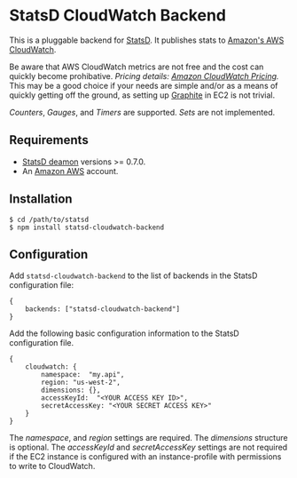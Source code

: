 # StatsD CloudWatch Backend

This is a pluggable backend for [StatsD](https://github.com/etsy/statsd). It publishes stats to [Amazon's AWS CloudWatch](http://aws.amazon.com/cloudwatch/).

Be aware that AWS CloudWatch metrics are not free and the cost can quickly become prohibative. *Pricing details: [Amazon CloudWatch Pricing](http://aws.amazon.com/cloudwatch/pricing/).* This may be a good choice if your needs are simple and/or as a means of quickly getting off the ground, as setting up [Graphite](http://graphite.wikidot.com/) in EC2 is not trivial.

*Counters*, *Gauges*, and *Timers* are supported. *Sets* are not implemented.

## Requirements

* [StatsD deamon](https://npmjs.org/package/statsd) versions >= 0.7.0.
* An [Amazon AWS](https://aws.amazon.com) account.

## Installation

    $ cd /path/to/statsd
    $ npm install statsd-cloudwatch-backend


## Configuration

Add `statsd-cloudwatch-backend` to the list of backends in the StatsD configuration file:

    {
        backends: ["statsd-cloudwatch-backend"]
    }

Add the following basic configuration information to the StatsD configuration file.

    {
        cloudwatch: {
            namespace:  "my.api",
            region: "us-west-2",
            dimensions: {},
            accessKeyId:  "<YOUR ACCESS KEY ID>",
            secretAccessKey: "<YOUR SECRET ACCESS KEY>"
        }
    }

The *namespace*, and *region* settings are required. The *dimensions* structure is optional. The *accessKeyId* and *secretAccessKey* settings are not required if the EC2 instance is configured with an instance-profile with permissions to write to CloudWatch.

